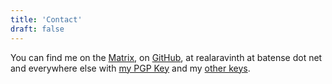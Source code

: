 ```yaml
---
title: 'Contact'
draft: false
---
```


You can find me on the [Matrix](https://matrix.to/#/@realaravinth:matrix.batsense.net),
on [GitHub](https://github.com/realaravinth), at
realaravinth at batense dot net and
everywhere else with [my PGP Key](/realaravinth-gpg.asc) and my [other keys](/keys).
